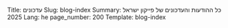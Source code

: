 Title: עדכונים
Slug: blog-index
Summary: כל ההודעות והעדכונים של פייקון ישראל 2025
Lang: he
page_number: 200
Template: blog-index

